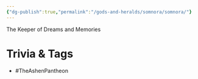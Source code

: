 ```yaml
---
{"dg-publish":true,"permalink":"/gods-and-heralds/somnora/somnora/"}
---
```



The Keeper of Dreams and Memories

# Trivia & Tags
- #TheAshenPantheon 